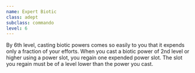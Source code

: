 ```yaml
---
name: Expert Biotic
class: adept
subclass: commando
level: 6
---
```

By 6th level, casting biotic powers comes so easily to you that it expends only a fraction of your efforts. When you
cast a biotic power of 2nd level or higher using a power slot, you regain one expended power slot. The slot you regain
must be of a level lower than the power you cast.

